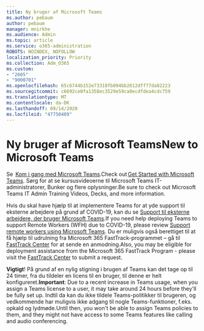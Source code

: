 ```yaml
---
title: Ny bruger af Microsoft Teams
ms.author: pebaum
author: pebaum
manager: mnirkhe
ms.audience: Admin
ms.topic: article
ms.service: o365-administration
ROBOTS: NOINDEX, NOFOLLOW
localization_priority: Priority
ms.collection: Adm_O365
ms.custom:
- "2605"
- "9000701"
ms.openlocfilehash: 65c6744b152e73310fb094bb2612dff77da82223
ms.sourcegitcommit: c6692ce0fa1358ec3529e59ca0ecdfdea4cdc759
ms.translationtype: MT
ms.contentlocale: da-DK
ms.lasthandoff: 09/14/2020
ms.locfileid: "47750409"
---
```

# <a name="new-to-microsoft-teams"></a><span data-ttu-id="25a5d-102">Ny bruger af Microsoft Teams</span><span class="sxs-lookup"><span data-stu-id="25a5d-102">New to Microsoft Teams</span></span>

<span data-ttu-id="25a5d-103">Se  [Kom i gang med Microsoft Teams](https://docs.microsoft.com/microsoftteams/get-started-with-teams-quick-start).</span><span class="sxs-lookup"><span data-stu-id="25a5d-103">Check out [Get Started with Microsoft Teams](https://docs.microsoft.com/microsoftteams/get-started-with-teams-quick-start).</span></span> <span data-ttu-id="25a5d-104">Sørg for at se kursusvideoerne til Microsoft Teams IT-administratorer, Bunker og flere oplysninger.</span><span class="sxs-lookup"><span data-stu-id="25a5d-104">Be sure to check out Microsoft Teams IT Admin Training Videos, Decks, and more information.</span></span>

<span data-ttu-id="25a5d-105">Hvis du skal have hjælp til at implementere Teams for at yde support til eksterne arbejdere på grund af COVID-19, kan du se [Support til eksterne arbejdere, der bruger Microsoft Teams](https://docs.microsoft.com/microsoftteams/support-remote-work-with-teams).</span><span class="sxs-lookup"><span data-stu-id="25a5d-105">If you need help deploying Teams to support Remote Workers (WFH) due to COVID-19, please review  [Support remote workers using Microsoft Teams](https://docs.microsoft.com/microsoftteams/support-remote-work-with-teams).</span></span> <span data-ttu-id="25a5d-106">Du er muligvis også berettiget til at få hjælp til udrulning fra Microsoft 365 FastTrack-programmet – gå til [FastTrack Center](https://www.microsoft.com/fasttrack) for at sende en anmodning.</span><span class="sxs-lookup"><span data-stu-id="25a5d-106">Also, you may be eligible for deployment assistance from the Microsoft 365 FastTrack Program - please visit the [FastTrack Center](https://www.microsoft.com/fasttrack) to submit a request.</span></span>

<span data-ttu-id="25a5d-107">**Vigtigt**! På grund af en nylig stigning i brugen af Teams kan det tage op til 24 timer, fra du tildeler en licens til en bruger, til denne er helt konfigureret.</span><span class="sxs-lookup"><span data-stu-id="25a5d-107">**Important**: Due to a recent increase in Teams usage, when you assign a Teams license to a user, it may take around 24 hours before they'll be fully set up.</span></span> <span data-ttu-id="25a5d-108">Indtil da kan du ikke tildele Teams-politikker til brugeren, og vedkommende har muligvis ikke adgang til nogle Teams-funktioner, f.eks. opkald og lydmøde.</span><span class="sxs-lookup"><span data-stu-id="25a5d-108">Until then, you won't be able to assign Teams policies to them, and they might not have access to some Teams features like calling and audio conferencing.</span></span>
